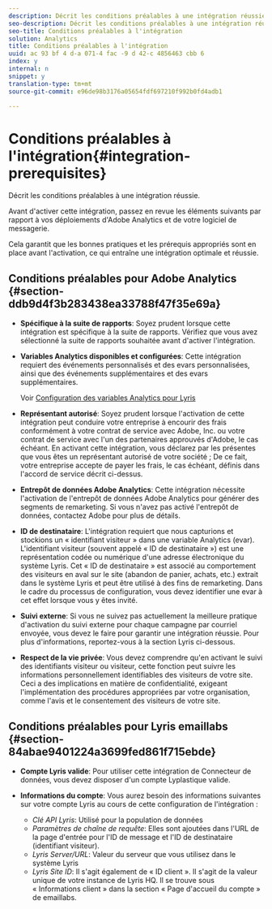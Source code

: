 ```yaml
---
description: Décrit les conditions préalables à une intégration réussie.
seo-description: Décrit les conditions préalables à une intégration réussie.
seo-title: Conditions préalables à l'intégration
solution: Analytics
title: Conditions préalables à l'intégration
uuid: ac 93 bf 4 d-a 071-4 fac -9 d 42-c 4856463 cbb 6
index: y
internal: n
snippet: y
translation-type: tm+mt
source-git-commit: e96de98b3176a05654fdf697210f992b0fd4adb1

---
```



# Conditions préalables à l'intégration{#integration-prerequisites}

Décrit les conditions préalables à une intégration réussie.

Avant d'activer cette intégration, passez en revue les éléments suivants par rapport à vos déploiements d'Adobe Analytics et de votre logiciel de messagerie.

Cela garantit que les bonnes pratiques et les prérequis appropriés sont en place avant l'activation, ce qui entraîne une intégration optimale et réussie.

## Conditions préalables pour Adobe Analytics {#section-ddb9d4f3b283438ea33788f47f35e69a}

* **Spécifique à la suite de rapports**: Soyez prudent lorsque cette intégration est spécifique à la suite de rapports. Vérifiez que vous avez sélectionné la suite de rapports souhaitée avant d'activer l'intégration.
* **Variables Analytics disponibles et configurées**: Cette intégration requiert des événements personnalisés et des evars personnalisées, ainsi que des événements supplémentaires et des evars supplémentaires.

   Voir [Configuration des variables Analytics pour Lyris](../lyris-overview/lyris-analytics-variables.md#task-e70a62dc096d4f548d5070a67822f5e7)

* **Représentant autorisé**: Soyez prudent lorsque l'activation de cette intégration peut conduire votre entreprise à encourir des frais conformément à votre contrat de service avec Adobe, Inc. ou votre contrat de service avec l'un des partenaires approuvés d'Adobe, le cas échéant. En activant cette intégration, vous déclarez par les présentes que vous êtes un représentant autorisé de votre société ; De ce fait, votre entreprise accepte de payer les frais, le cas échéant, définis dans l'accord de service décrit ci-dessus.
* **Entrepôt de données Adobe Analytics**: Cette intégration nécessite l'activation de l'entrepôt de données Adobe Analytics pour générer des segments de remarketing. Si vous n'avez pas activé l'entrepôt de données, contactez Adobe pour plus de détails.
* **ID de destinataire**: L'intégration requiert que nous capturions et stockions un « identifiant visiteur » dans une variable Analytics (evar). L'identifiant visiteur (souvent appelé « ID de destinataire ») est une représentation codée ou numérique d'une adresse électronique du système Lyris. Cet « ID de destinataire » est associé au comportement des visiteurs en aval sur le site (abandon de panier, achats, etc.) extrait dans le système Lyris et peut être utilisé à des fins de remarketing. Dans le cadre du processus de configuration, vous devez identifier une evar à cet effet lorsque vous y êtes invité.
* **Suivi externe**: Si vous ne suivez pas actuellement la meilleure pratique d'activation du suivi externe pour chaque campagne par courriel envoyée, vous devez le faire pour garantir une intégration réussie. Pour plus d'informations, reportez-vous à la section Lyris ci-dessous.
* **Respect de la vie privée**: Vous devez comprendre qu'en activant le suivi des identifiants visiteur ou visiteur, cette fonction peut suivre les informations personnellement identifiables des visiteurs de votre site. Ceci a des implications en matière de confidentialité, exigeant l'implémentation des procédures appropriées par votre organisation, comme l'avis et le consentement des visiteurs de votre site.

## Conditions préalables pour Lyris emaillabs {#section-84abae9401224a3699fed861f715ebde}

* **Compte Lyris valide**: Pour utiliser cette intégration de Connecteur de données, vous devez disposer d'un compte Lyplastique valide.
* **Informations du compte**: Vous aurez besoin des informations suivantes sur votre compte Lyris au cours de cette configuration de l'intégration :

   * *Clé API Lyris*: Utilisé pour la population de données
   * *Paramètres de chaîne de requête*: Elles sont ajoutées dans l'URL de la page d'entrée pour l'ID de message et l'ID de destinataire (identifiant visiteur).
   * *Lyris Server/URL*: Valeur du serveur que vous utilisez dans le système Lyris
   * *Lyris Site ID*: Il s'agit également de « ID client ». Il s'agit de la valeur unique de votre instance de Lyris HQ. Il se trouve sous « Informations client » dans la section « Page d'accueil du compte » de emaillabs.

